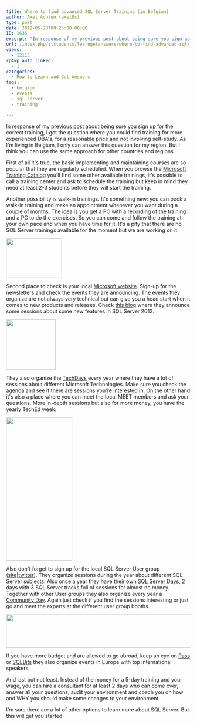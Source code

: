 ```yaml
---
title: Where to find advanced SQL Server Training (in Belgium)
author: Axel Achten (axel8s)
type: post
date: 2012-05-23T08:25:00+00:00
ID: 1635
excerpt: "In response of my previous post about being sure you sign up for the correct training, I got the question where you could find training for more experienced DBA's, for a reasonable price and not involving self-study. As I'm living in Belgium, I only can&hellip;"
url: /index.php/itstudents/learngetanswers/where-to-find-advanced-sql/
views:
  - 12115
rp4wp_auto_linked:
  - 1
categories:
  - How to Learn and Get Answers
tags:
  - belgium
  - events
  - sql server
  - training

---
```

In response of my [previous post][1] about being sure you sign up for the correct training, I got the question where you could find training for more experienced DBA's, for a reasonable price and not involving self-study. As I'm living in Belgium, I only can answer this question for my region. But I think you can use the same approach for other countries and regions.
  
First of all it's true, the basic implementing and maintaining courses are so popular that they are regularly scheduled. When you browse the [Microsoft Training Catalog][2] you'll find some other available trainings, it's possible to call a training center and ask to schedule the training but keep in mind they need at least 2-3 students before they will start the training.
  
Another possibility is walk-in trainings. It's something new: you can book a walk-in training and make an appointment whenever you want during a couple of months. The idea is you get a PC with a recording of the training and a PC to do the exercises. So you can come and follow the training at your own pace and when you have time for it. It's a pity that there are no SQL Server trainings available for the moment but we are working on it. 

<div class="image_block">
  <a href="http://www.oak3.be/oak3/walkinCalendar.jsp"><img alt="" src="https://lessthandot.z19.web.core.windows.net/wp-content/uploads/users/axel8s/FindTrain1.jpg?mtime=1337766271" width="152" height="108" /></a>
</div>

Second place to check is your local [Microsoft website][3]. Sign-up for the newsletters and check the events they are announcing. The events they organize are not always very technical but can give you a head start when it comes to new products and releases. Check [this blog][4] where they announce some sessions about some new features in SQL Server 2012.

<div class="image_block">
  <a href="https://msevents.microsoft.com/cui/EventDetail.aspx?culture=en-US&EventID=1032505931&IO=EyEgX%2fLgmnoaz0j6vViSeA%3d%3d"><img alt="" src="https://lessthandot.z19.web.core.windows.net/wp-content/uploads/users/axel8s/FindTrain2.png?mtime=1337766284" width="135" height="137" /></a>
</div>

They also organize the [TechDays][5] every year where they have a lot of sessions about different Microsoft Technologies. Make sure you check the agenda and see if there are sessions you're interested in. On the other hand it's also a place where you can meet the local MEET members and ask your questions. More in-depth sessions but also for more money, you have the yearly TechEd week.

<div class="image_block">
  <a href="http://europe.msteched.com/"><img alt="" src="https://lessthandot.z19.web.core.windows.net/wp-content/uploads/users/axel8s/FindTrain3.jpg?mtime=1337766307" width="180" height="390" /></a>
</div>

Also don't forget to sign up for the local SQL Server User group ([site][6]|[twitter][7]). They organize sessions during the year about different SQL Server subjects. Also once a year they have their own [SQL Server Days][8], 2 days with 3 SQL Server tracks full of sessions for almost no money. Together with other User groups they also organize every year a [Community Day][9]. Again just check if you find the sessions interesting or just go and meet the experts at the different user group booths.

<div class="image_block">
  <a href="http://www.communityday.be/cd/tabid/36/Default.aspx"><img alt="" src="https://lessthandot.z19.web.core.windows.net/wp-content/uploads/users/axel8s/FindTrain4.png?mtime=1337766326" width="600" height="90" /></a>
</div>

If you have more budget and are allowed to go abroad, keep an eye on [Pass][10] or [SQLBits][11] they also organize events in Europe with top international speakers.
  
And last but not least. Instead of the money for a 5-day training and your wage, you can hire a consultant for at least 2 days who can come over, answer all your questions, audit your environment and coach you on how and WHY you should make some changes to your environment.
  
I'm sure there are a lot of other options to learn more about SQL Server. But this will get you started.

 [1]: /index.php/ITStudents/LearnGetAnswers/choosing-the-right-training
 [2]: http://learning.microsoft.com/Manager/Catalog.aspx?qry=SQL+Server+2012&nav=trainingtype%3aClassroom+Training&btn=1
 [3]: http://www.microsoft.com/belux/nl/newsletters/
 [4]: http://blogs.msdn.com/b/nicktrog/archive/2012/04/06/register-for-a-free-sql-server-2012-training.aspx
 [5]: http://www.microsoft.com/belux/techdays/2012/Home.aspx
 [6]: http://sqlug.be/
 [7]: https://twitter.com/#!/sqlug
 [8]: http://www.sqlserverdays.be/
 [9]: http://www.communityday.be/
 [10]: http://www.sqlpass.org/
 [11]: http://sqlbits.com/